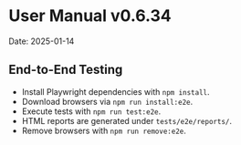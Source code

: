 # User Manual v0.6.34

Date: 2025-01-14

## End-to-End Testing
- Install Playwright dependencies with `npm install`.
- Download browsers via `npm run install:e2e`.
- Execute tests with `npm run test:e2e`.
- HTML reports are generated under `tests/e2e/reports/`.
- Remove browsers with `npm run remove:e2e`.
